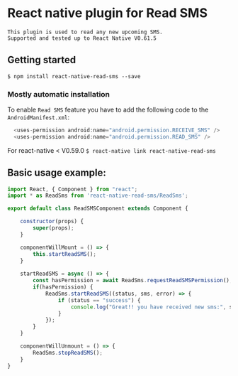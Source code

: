 # React native plugin for Read SMS
	This plugin is used to read any new upcoming SMS. 
	Supported and tested up to React Native V0.61.5

## Getting started

`$ npm install react-native-read-sms --save`

### Mostly automatic installation

To enable `Read SMS` feature you have to add the following code to the `AndroidManifest.xml`:

```java
  <uses-permission android:name="android.permission.RECEIVE_SMS" />
  <uses-permission android:name="android.permission.READ_SMS" />
```

For react-native < V0.59.0
`$ react-native link react-native-read-sms`


## Basic usage example:

```javascript
import React, { Component } from "react";
import * as ReadSms from 'react-native-read-sms/ReadSms';

export default class ReadSMSComponent extends Component {

    constructor(props) {
        super(props);
    }

    componentWillMount = () => {
        this.startReadSMS();
	}
	
	startReadSMS = async () => {
		const hasPermission = await ReadSms.requestReadSMSPermission();
		if(hasPermission) {
			ReadSms.startReadSMS((status, sms, error) => {
				if (status == "success") {
					console.log("Great!! you have received new sms:", sms);
				}
			});
		}
	}

    componentWillUnmount = () => {
        ReadSms.stopReadSMS();
    }
}
```